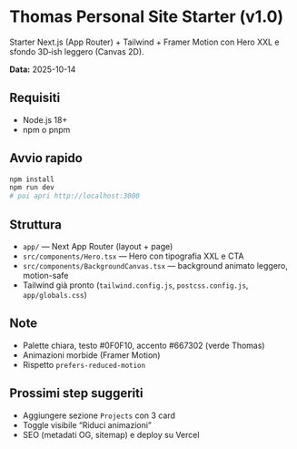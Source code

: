 # Thomas Personal Site Starter (v1.0)

Starter Next.js (App Router) + Tailwind + Framer Motion con Hero XXL e sfondo 3D‑ish leggero (Canvas 2D).

**Data:** 2025-10-14

## Requisiti
- Node.js 18+
- npm o pnpm

## Avvio rapido
```bash
npm install
npm run dev
# poi apri http://localhost:3000
```

## Struttura
- `app/` — Next App Router (layout + page)
- `src/components/Hero.tsx` — Hero con tipografia XXL e CTA
- `src/components/BackgroundCanvas.tsx` — background animato leggero, motion-safe
- Tailwind già pronto (`tailwind.config.js`, `postcss.config.js`, `app/globals.css`)

## Note
- Palette chiara, testo #0F0F10, accento #667302 (verde Thomas)
- Animazioni morbide (Framer Motion)
- Rispetto `prefers-reduced-motion`

## Prossimi step suggeriti
- Aggiungere sezione `Projects` con 3 card
- Toggle visibile “Riduci animazioni”
- SEO (metadati OG, sitemap) e deploy su Vercel

